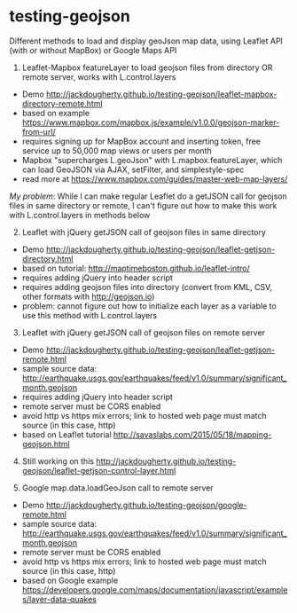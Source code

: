 # testing-geojson

Different methods to load and display geoJson map data, using Leaflet API (with or without MapBox) or Google Maps API

1) Leaflet-Mapbox featureLayer to load geojson files from directory OR remote server, works with L.control.layers
- Demo http://jackdougherty.github.io/testing-geojson/leaflet-mapbox-directory-remote.html
- based on example https://www.mapbox.com/mapbox.js/example/v1.0.0/geojson-marker-from-url/
- requires signing up for MapBox account and inserting token, free service up to 50,000 map views or users per month
- Mapbox "supercharges L.geoJson" with L.mapbox.featureLayer, which can load GeoJSON via AJAX, setFilter, and simplestyle-spec
- read more at https://www.mapbox.com/guides/master-web-map-layers/

*My problem*: While I can make regular Leaflet do a getJSON call for geojson files in same directory or remote, I can't figure out how to make this work with L.control.layers in methods below

2) Leaflet with jQuery getJSON call of geojson files in same directory
- Demo http://jackdougherty.github.io/testing-geojson/leaflet-getjson-directory.html
- based on tutorial: http://maptimeboston.github.io/leaflet-intro/
- requires adding jQuery into header script
- requires adding geojson files into directory (convert from KML, CSV, other formats with http://geojson.io)
- problem: cannot figure out how to initialize each layer as a variable to use this method with L.control.layers

3) Leaflet with jQuery getJSON call of geojson files on remote server
- Demo http://jackdougherty.github.io/testing-geojson/leaflet-getjson-remote.html
- sample source data: http://earthquake.usgs.gov/earthquakes/feed/v1.0/summary/significant_month.geojson
- requires adding jQuery into header script
- remote server must be CORS enabled
- avoid http vs https mix errors; link to hosted web page must match source (in this case, http)
- based on Leaflet tutorial http://savaslabs.com/2015/05/18/mapping-geojson.html

4) Still working on this 
http://jackdougherty.github.io/testing-geojson/leaflet-getjson-control-layer.html

5) Google map.data.loadGeoJson call to remote server
- Demo http://jackdougherty.github.io/testing-geojson/google-remote.html
- sample source data: http://earthquake.usgs.gov/earthquakes/feed/v1.0/summary/significant_month.geojson
- remote server must be CORS enabled
- avoid http vs https mix errors; link to hosted web page must match source (in this case, http)
- based on Google example https://developers.google.com/maps/documentation/javascript/examples/layer-data-quakes




